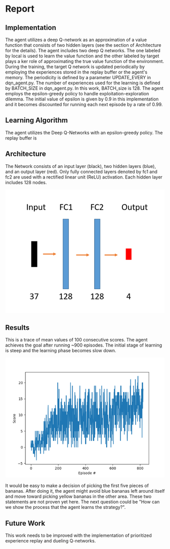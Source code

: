 # Report

## Implementation
The agent utilizes a deep Q-network as an approximation of a value function that consists of two hidden layers (see the section of Architecture for the details). The agent includes two deep Q networks. The one labeled by local is used to learn the value function and the other labeled by target plays a ker role of approximating the true value function of the environment. During the training, the target Q network is updated periodically by employing the experiences stored in the replay buffer or the agent's memory. The periodicity is defined by a parameter UPDATE_EVERY in dqn_agent.py. The number of experiences used for the learning is defined by BATCH_SIZE in dqn_agent.py. In this work, BATCH_size is 128. The agent employs the epsilon-greedy policy to handle exploitation-exploration dilemma. The initial value of epsilon is given by 0.9 in this implementation and it becomes discounted for running each next episode by a rate of 0.99.

## Learning Algorithm
The agent utilizes the Deep Q-Networks with an epsilon-greedy policy. The replay buffer is

## Architecture
The Network consists of an input layer (black), two hidden layers (blue), and an output layer (red). Only fully connected layers denoted by fc1 and fc2 are used with a rectified linear unit (ReLU) activation. Each hidden layer includes 128 nodes.

![figure of architecture](https://github.com/hurxx018/DQN_Pick_Bananas/blob/master/images/architecture_for_agent.png)


## Results
This is a trace of mean values of 100 consecutive scores. The agent achieves the goal after running ~900 episodes. The initial stage of learning is steep and the learning phase becomes slow down. 

![figure of score](https://github.com/hurxx018/DQN_Pick_Bananas/blob/master/images/score.png)

It would be easy to make a decision of picking the first five pieces of bananas. After doing it, the agent might avoid blue bananas left around itself and move toward picking yellow bananas in the other area. These two statements are not proven yet here. The next question could be "How can we show the process that the agent learns the strategy?". 

## Future Work
This work needs to be improved with the implementation of prioritized experience replay and dueling Q-networks.